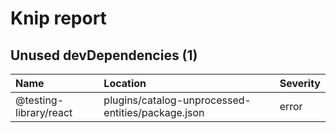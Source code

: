 # Knip report

## Unused devDependencies (1)

| Name                   | Location     | Severity |
| :--------------------- | :----------- | :------- |
| @testing-library/react | plugins/catalog-unprocessed-entities/package.json | error    |

